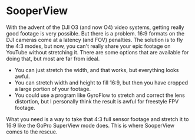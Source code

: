 # SooperView
With the advent of the DJI O3 (and now O4) video systems, getting really good footage is very possible.  But there is a problem.  16:9 formats on the DJI cameras come at a latency (and FOV) penalties.  The solution is to fly the 4:3 modes, but now, you can't really share your epic footage on YouTube without stretching it.  There are some options that are available for doing that, but most are far from ideal.  

* You can just stretch the width, and that works, but everything looks awful.  
* You can stretch width and height to fill 16:9, but then you have cropped a large portion of your footage.
* You could use a program like GyroFlow to stretch and correct the lens distortion, but I personally think the result is awful for freestyle FPV footage.

What you need is a way to take that 4:3 full sensor footage and stretch it to 16:9 like the GoPro SuperView mode does.  This is where SooperView comes to the rescue.
